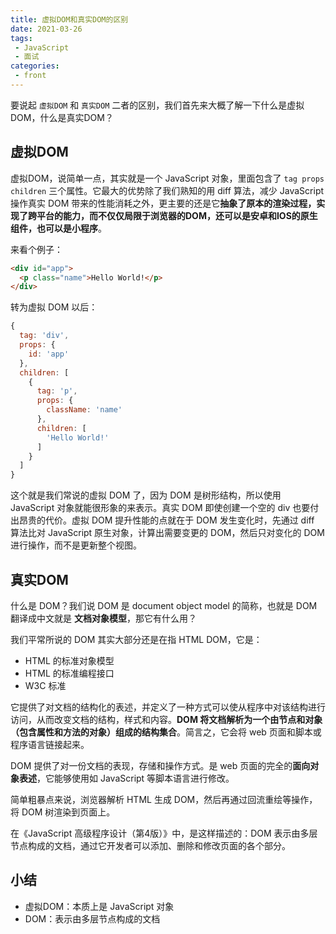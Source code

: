 ```yaml
---
title: 虚拟DOM和真实DOM的区别
date: 2021-03-26
tags:
 - JavaScript
 - 面试
categories:
 - front
---
```


要说起 `虚拟DOM` 和 `真实DOM` 二者的区别，我们首先来大概了解一下什么是虚拟DOM，什么是真实DOM？

## 虚拟DOM

虚拟DOM，说简单一点，其实就是一个 JavaScript 对象，里面包含了 `tag props children` 三个属性。它最大的优势除了我们熟知的用 diff 算法，减少 JavaScript 操作真实 DOM 带来的性能消耗之外，更主要的还是它**抽象了原本的渲染过程，实现了跨平台的能力，而不仅仅局限于浏览器的DOM，还可以是安卓和IOS的原生组件，也可以是小程序**。

来看个例子：

```html
<div id="app">
  <p class="name">Hello World!</p>
</div>
```

转为虚拟 DOM 以后：

```js
{
  tag: 'div',
  props: {
    id: 'app'
  },
  children: [
    {
      tag: 'p',
      props: {
        className: 'name'
      },
      children: [
        'Hello World!'
      ]
    }
  ]
}
```

这个就是我们常说的虚拟 DOM 了，因为 DOM 是树形结构，所以使用 JavaScript 对象就能很形象的来表示。真实 DOM 即使创建一个空的 div 也要付出昂贵的代价。虚拟 DOM 提升性能的点就在于 DOM 发生变化时，先通过 diff 算法比对 JavaScript 原生对象，计算出需要变更的 DOM，然后只对变化的 DOM 进行操作，而不是更新整个视图。

## 真实DOM

什么是 DOM？我们说 DOM 是 document object model 的简称，也就是 DOM 翻译成中文就是 **文档对象模型**，那它有什么用？

我们平常所说的 DOM 其实大部分还是在指 HTML DOM，它是：
- HTML 的标准对象模型
- HTML 的标准编程接口
- W3C 标准

它提供了对文档的结构化的表述，并定义了一种方式可以使从程序中对该结构进行访问，从而改变文档的结构，样式和内容。**DOM 将文档解析为一个由节点和对象（包含属性和方法的对象）组成的结构集合**。简言之，它会将 web 页面和脚本或程序语言链接起来。

DOM 提供了对一份文档的表现，存储和操作方式。是 web 页面的完全的**面向对象表述**，它能够使用如 JavaScript 等脚本语言进行修改。

简单粗暴点来说，浏览器解析 HTML 生成 DOM，然后再通过回流重绘等操作，将 DOM 树渲染到页面上。

在《JavaScript 高级程序设计（第4版）》中，是这样描述的：DOM 表示由多层节点构成的文档，通过它开发者可以添加、删除和修改页面的各个部分。

## 小结

- 虚拟DOM：本质上是 JavaScript 对象
- DOM：表示由多层节点构成的文档